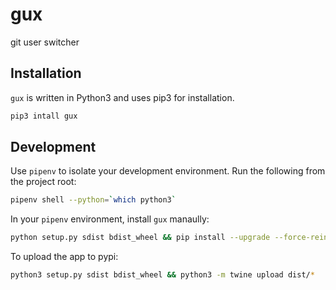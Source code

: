 # gux
git user switcher

## Installation
`gux` is written in Python3 and uses pip3 for installation.

```bash
pip3 intall gux
```

## Development
Use `pipenv` to isolate your development environment. Run the following from the project root:

```bash
pipenv shell --python=`which python3`
```

In your `pipenv` environment, install `gux` manaully:

```bash
python setup.py sdist bdist_wheel && pip install --upgrade --force-reinstall dist/gu-0.0.1-py3-none-any.whl
```

To upload the app to pypi:

```bash
python3 setup.py sdist bdist_wheel && python3 -m twine upload dist/*
```